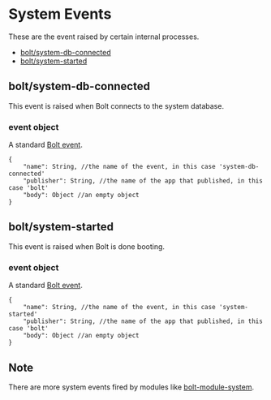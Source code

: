 # System Events

These are the event raised by certain internal processes.

* [bolt/system-db-connected](#boltsystem-db-connected)
* [bolt/system-started](#boltsystem-started)

## bolt/system-db-connected

This event is raised when Bolt connects to the system database.

### event object

A standard [Bolt event](/bolt-event.md).

```
{
    "name": String, //the name of the event, in this case 'system-db-connected'
    "publisher": String, //the name of the app that published, in this case 'bolt'
    "body": Object //an empty object
}
```

## bolt/system-started

This event is raised when Bolt is done booting.

### event object

A standard [Bolt event](/bolt-event.md).

```
{
    "name": String, //the name of the event, in this case 'system-started'
    "publisher": String, //the name of the app that published, in this case 'bolt'
    "body": Object //an empty object
}
```

## Note

There are more system events fired by modules like [bolt-module-system](/bolt-module-system.md).

